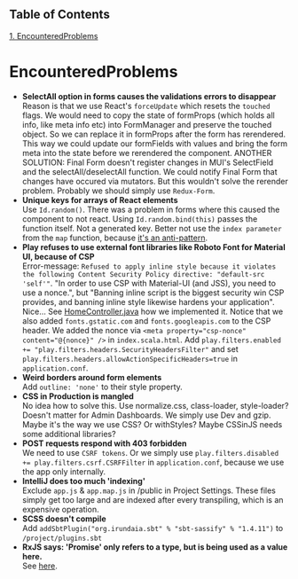 ## Table of Contents
[1. EncounteredProblems](#encounteredproblems)<br>
# EncounteredProblems

* **SelectAll option in forms causes the validations errors to disappear**<br>
Reason is that we use React's `forceUpdate` which resets the `touched` flags. We would need to copy the state of formProps (which holds all info, like meta info etc) into FormManager and preserve the touched object. So we can replace it in formProps after the form has rerendered. This way we could update our formFields with values and bring the form meta into the state before we rerendered the component. ANOTHER SOLUTION: Final Form doesn't register changes in MUI's SelectField and the selectAll/deselectAll function. We could notify Final Form that changes have occured via mutators. But this wouldn't solve the rerender problem. Probably we should simply use `Redux-Form`.
* **Unique keys for arrays of React elements**<br>
Use `Id.random()`. There was a problem in forms where this caused the component to not react. Using `Id.random.bind(this)` passes the function itself. Not a generated key. Better not use the `index parameter` from the `map` function, because [it's an anti-pattern](https://medium.com/@robinpokorny/index-as-a-key-is-an-anti-pattern-e0349aece318). 
* **Play refuses to use external font libraries like Roboto Font for Material UI, because of CSP**<br>
Error-message: `Refused to apply inline style because it violates the following Content Security Policy directive: "default-src 'self'"`. "In order to use CSP with Material-UI (and JSS), you need to use a nonce.", but  "Banning inline script is the biggest security win CSP provides, and banning inline style likewise hardens your application". Nice... See [HomeController.java](/madog/app/controllers/HomeController.java) how we implemented it. Notice that we also added `fonts.gstatic.com` and `fonts.googleapis.com` to the CSP header. We added the nonce via `<meta property="csp-nonce" content="@{nonce}" />` in `index.scala.html`. Add `play.filters.enabled += "play.filters.headers.SecurityHeadersFilter"` and set `play.filters.headers.allowActionSpecificHeaders=true` in `application.conf`.
* **Weird borders around form elements**<br>
Add `outline: 'none'` to their style property.
* **CSS in Production is mangled**<br>
No idea how to solve this. Use normalize.css, class-loader, style-loader? Doesn't matter for Admin Dashboards. We simply use Dev and gzip. Maybe it's the way we use CSS? Or withStyles? Maybe CSSinJS needs some additional libraries?
* **POST requests respond with 403 forbidden**<br>
We need to use `CSRF tokens`. Or we simply use `play.filters.disabled += play.filters.csrf.CSRFFilter` in `application.conf`, because we use the app only internally.
* **IntelliJ does too much 'indexing'**<br>
Exclude `app.js` & `app.map.js` in /public in Project Settings. These files simply get too large and are indexed after every transpiling, which is an expensive operation.
* **SCSS doesn't compile**<br>
Add `addSbtPlugin("org.irundaia.sbt" % "sbt-sassify" % "1.4.11")` to `/project/plugins.sbt`
* **RxJS says: 'Promise' only refers to a type, but is being used as a value here.**<br>
See [ here](https://stackoverflow.com/a/43962119/4179212). 


